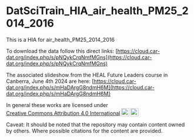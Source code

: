 # DatSciTrain_HIA_air_health_PM25_2014_2016

This is a HIA for air_health_PM25_2014_2016

To download the data follow this direct links: [https://cloud.car-dat.org/index.php/s/pNQykCrqNmfMGns](https://cloud.car-dat.org/index.php/s/pNQykCrqNmfMGns)

The associated slideshow from the HEAL Future Leaders course in Canberra, June 4th 2024 are here: [https://cloud.car-dat.org/index.php/s/mHaDArgG8ndmH6M](https://cloud.car-dat.org/index.php/s/mHaDArgG8ndmH6M}

<p xmlns:cc="http://creativecommons.org/ns#" >In general these works are licensed under <a href="https://creativecommons.org/licenses/by/4.0/?ref=chooser-v1" target="_blank" rel="license noopener noreferrer" style="display:inline-block;">Creative Commons Attribution 4.0 International<img style="height:22px!important;margin-left:3px;vertical-align:text-bottom;" src="https://mirrors.creativecommons.org/presskit/icons/cc.svg?ref=chooser-v1" alt=""><img style="height:22px!important;margin-left:3px;vertical-align:text-bottom;" src="https://mirrors.creativecommons.org/presskit/icons/by.svg?ref=chooser-v1" alt=""></a></p>

Caveat: It should be noted that the repository may contain content owned by others. Where possible citations for the content are provided.
